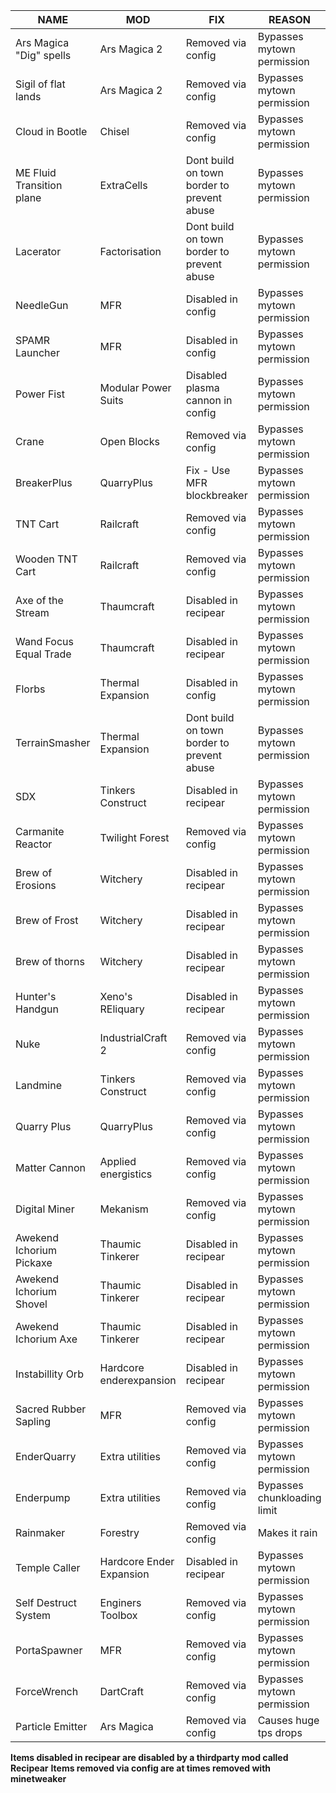 |NAME| MOD| FIX| REASON|
|--------------------------|--------------------------|---------------------------------------|--------------------------|
|Ars Magica "Dig" spells	|Ars Magica 2	|Removed via config	|Bypasses mytown permission|
|Sigil of flat lands	|Ars Magica 2	|Removed via config	|Bypasses mytown permission|
|Cloud in Bootle	|Chisel	|Removed via config	|Bypasses mytown permission|
|ME Fluid Transition plane	|ExtraCells	|Dont build on town border to prevent abuse	|Bypasses mytown permission|
|Lacerator |Factorisation	|Dont build on town border to prevent abuse	|Bypasses mytown permission|
|NeedleGun	|MFR	|Disabled in config	|Bypasses mytown permission|
|SPAMR Launcher	|MFR	|Disabled in config	|Bypasses mytown permission|
|Power Fist	|Modular Power Suits	|Disabled plasma cannon in config	|Bypasses mytown permission|
|Crane	|Open Blocks	|Removed via config	|Bypasses mytown permission|
|BreakerPlus	|QuarryPlus	|Fix - Use MFR blockbreaker	|Bypasses mytown permission|
|TNT Cart	|Railcraft	|Removed via config	|Bypasses mytown permission|
|Wooden TNT Cart	|Railcraft	|Removed via config	|Bypasses mytown permission|
|Axe of the Stream	|Thaumcraft	|Disabled in recipear	|Bypasses mytown permission|
|Wand Focus Equal Trade	|Thaumcraft	|Disabled in recipear	|Bypasses mytown permission|
|Florbs	|Thermal Expansion	|Disabled in config	|Bypasses mytown permission|
|TerrainSmasher	|Thermal Expansion	|Dont build on town border to prevent abuse	|Bypasses mytown permission|
|SDX	|Tinkers Construct	|Disabled in recipear	|Bypasses mytown permission|
|Carmanite Reactor	|Twilight Forest	|Removed via config	|Bypasses mytown permission|
|Brew of Erosions	|Witchery	|Disabled in recipear	|Bypasses mytown permission|
|Brew of Frost	|Witchery	|Disabled in recipear	|Bypasses mytown permission|
|Brew of thorns	|Witchery	|Disabled in recipear	|Bypasses mytown permission|
|Hunter's Handgun	|Xeno's REliquary	|Disabled in recipear	|Bypasses mytown permission|
|Nuke	|IndustrialCraft 2	|Removed via config	|Bypasses mytown permission|
|Landmine	|Tinkers Construct	|Removed via config	|Bypasses mytown permission|
|Quarry Plus	|QuarryPlus	|Removed via config	|Bypasses mytown permission|
|Matter Cannon	|Applied energistics	|Removed via config	|Bypasses mytown permission|
|Digital Miner	|Mekanism	|Removed via config	|Bypasses mytown permission|
|Awekend Ichorium Pickaxe	|Thaumic Tinkerer	|Disabled in recipear	|Bypasses mytown permission|
|Awekend Ichorium Shovel	|Thaumic Tinkerer	|Disabled in recipear	|Bypasses mytown permission|
|Awekend Ichorium Axe|Thaumic Tinkerer	|Disabled in recipear	|Bypasses mytown permission|
|Instabillity Orb	|Hardcore enderexpansion	|Disabled in recipear	|Bypasses mytown permission|
|Sacred Rubber Sapling	|MFR	|Removed via config|Bypasses mytown permission|
|EnderQuarry|Extra utilities|Removed via config|Bypasses mytown permission|
|Enderpump|Extra utilities|Removed via config|Bypasses chunkloading limit|
|Rainmaker|Forestry|Removed via config|Makes it rain|
|Temple Caller|Hardcore Ender Expansion|Disabled in recipear|Bypasses mytown permission|
|Self Destruct System|Enginers Toolbox|Removed via config|Bypasses mytown permission|
|PortaSpawner|MFR|Removed via config|Bypasses mytown permission|
|ForceWrench|DartCraft|Removed via config|Bypasses mytown permission|
|Particle Emitter|Ars Magica|Removed via config|Causes huge tps drops|
**Items disabled in recipear are disabled by a thirdparty mod called Recipear**
**Items removed via config are at times removed with minetweaker**
